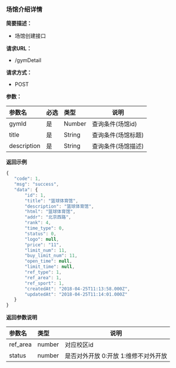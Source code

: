 ### 场馆介绍详情

**简要描述：**
- 场馆创建接口

**请求URL：**
- /gymDetail

**请求方式：**
- POST

**参数：** 

|参数名|必选|类型|说明|
|:----    |:---|:----- |-----   |
|gymId |是  |Number |查询条件(场馆id)   |
|title |是  |String |查询条件(场馆标题)   |
|description |是  |String |查询条件(场馆描述)   |

 **返回示例**

 ```js
 {
    "code": 1,
    "msg": "success",
    "data": {
        "id": 1,
        "title": "篮球体育馆",
        "description": "篮球体育馆",
        "html": "篮球体育馆",
        "addr": "北京西路",
        "rank": 4,
        "time_type": 0,
        "status": 0,
        "logo": null,
        "price": "11",
        "limit_num": 11,
        "buy_limit_num": 11,
        "open_time": null,
        "limit_time": null,
        "ref_type": 1,
        "ref_area": 1,
        "ref_sport": 1,
        "createdAt": "2018-04-25T11:13:58.000Z",
        "updatedAt": "2018-04-25T11:14:01.000Z"
    }
}
 ```

  **返回参数说明** 

|参数名|类型|说明|
|:-----  |:-----|-----                           |
|ref_area |number   |对应校区id  |
|status |number   |是否对外开放 0:开放 1:维修不对外开放  |